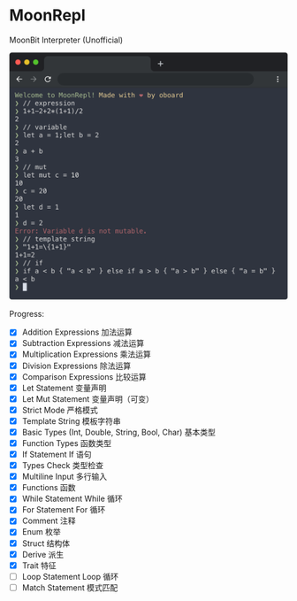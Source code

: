 # MoonRepl

MoonBit Interpreter (Unofficial)

![MoonRepl Preview Image](screenshots/1.png)

Progress:

- [x] Addition Expressions 加法运算
- [x] Subtraction Expressions 减法运算
- [x] Multiplication Expressions 乘法运算
- [x] Division Expressions 除法运算
- [x] Comparison Expressions 比较运算
- [x] Let Statement 变量声明
- [x] Let Mut Statement 变量声明（可变）
- [x] Strict Mode 严格模式
- [x] Template String 模板字符串
- [x] Basic Types (Int, Double, String, Bool, Char) 基本类型
- [x] Function Types 函数类型
- [x] If Statement If 语句
- [x] Types Check 类型检查
- [x] Multiline Input 多行输入
- [x] Functions 函数
- [x] While Statement While 循环
- [x] For Statement For 循环
- [x] Comment 注释
- [x] Enum 枚举
- [x] Struct 结构体
- [x] Derive 派生
- [x] Trait 特征
- [ ] Loop Statement Loop 循环
- [ ] Match Statement 模式匹配